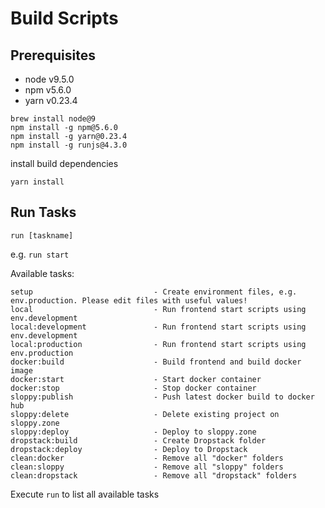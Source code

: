 # Build Scripts

## Prerequisites

* node v9.5.0
* npm v5.6.0
* yarn v0.23.4

```
brew install node@9
npm install -g npm@5.6.0
npm install -g yarn@0.23.4
npm install -g runjs@4.3.0
```

install build dependencies
```
yarn install
```

## Run Tasks

`run [taskname]`

e.g. `run start`

Available tasks:
```
setup                           - Create environment files, e.g. env.production. Please edit files with useful values!
local                           - Run frontend start scripts using env.development
local:development               - Run frontend start scripts using env.development
local:production                - Run frontend start scripts using env.production
docker:build                    - Build frontend and build docker image
docker:start                    - Start docker container
docker:stop                     - Stop docker container
sloppy:publish                  - Push latest docker build to docker hub
sloppy:delete                   - Delete existing project on sloppy.zone
sloppy:deploy                   - Deploy to sloppy.zone
dropstack:build                 - Create Dropstack folder
dropstack:deploy                - Deploy to Dropstack
clean:docker                    - Remove all "docker" folders
clean:sloppy                    - Remove all "sloppy" folders
clean:dropstack                 - Remove all "dropstack" folders
```

Execute `run` to list all available tasks

